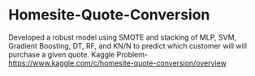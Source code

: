 # Homesite-Quote-Conversion
Developed a robust model using SMOTE and stacking of MLP, SVM, Gradient Boosting, DT, RF, and KN/N to predict which customer will will purchase a given quote.
Kaggle Problem- https://www.kaggle.com/c/homesite-quote-conversion/overview
